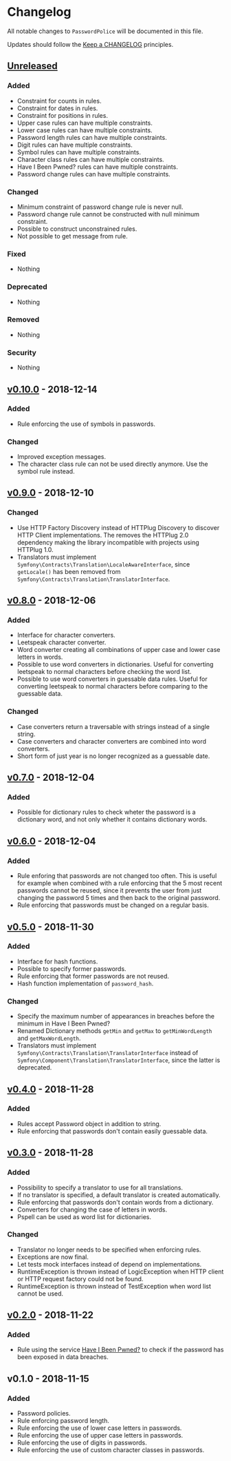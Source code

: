 # Changelog

All notable changes to `PasswordPolice` will be documented in this file.

Updates should follow the [Keep a CHANGELOG](http://keepachangelog.com/) principles.

## [Unreleased](https://github.com/Stadly/PasswordPolice/compare/v0.10.0...HEAD)

### Added
- Constraint for counts in rules.
- Constraint for dates in rules.
- Constraint for positions in rules.
- Upper case rules can have multiple constraints.
- Lower case rules can have multiple constraints.
- Password length rules can have multiple constraints.
- Digit rules can have multiple constraints.
- Symbol rules can have multiple constraints.
- Character class rules can have multiple constraints.
- Have I Been Pwned? rules can have multiple constraints.
- Password change rules can have multiple constraints.

### Changed
- Minimum constraint of password change rule is never null.
- Password change rule cannot be constructed with null minimum constraint.
- Possible to construct unconstrained rules.
- Not possible to get message from rule.

### Fixed
- Nothing

### Deprecated
- Nothing

### Removed
- Nothing

### Security
- Nothing

## [v0.10.0](https://github.com/Stadly/PasswordPolice/compare/v0.9.0...v0.10.0) - 2018-12-14

### Added
- Rule enforcing the use of symbols in passwords.

### Changed
- Improved exception messages.
- The character class rule can not be used directly anymore. Use the symbol rule instead.

## [v0.9.0](https://github.com/Stadly/PasswordPolice/compare/v0.8.0...v0.9.0) - 2018-12-10

### Changed
- Use HTTP Factory Discovery instead of HTTPlug Discovery to discover HTTP Client implementations. The removes the HTTPlug 2.0 dependency making the library incompatible with projects using HTTPlug 1.0.
- Translators must implement `Symfony\Contracts\Translation\LocaleAwareInterface`, since `getLocale()` has been removed from `Symfony\Contracts\Translation\TranslatorInterface`.

## [v0.8.0](https://github.com/Stadly/PasswordPolice/compare/v0.7.0...v0.8.0) - 2018-12-06

### Added
- Interface for character converters.
- Leetspeak character converter.
- Word converter creating all combinations of upper case and lower case letters in words.
- Possible to use word converters in dictionaries. Useful for converting leetspeak to normal characters before checking the word list.
- Possible to use word converters in guessable data rules. Useful for converting leetspeak to normal characters before comparing to the guessable data.

### Changed
- Case converters return a traversable with strings instead of a single string.
- Case converters and character converters are combined into word converters.
- Short form of just year is no longer recognized as a guessable date.

## [v0.7.0](https://github.com/Stadly/PasswordPolice/compare/v0.6.0...v0.7.0) - 2018-12-04

### Added
- Possible for dictionary rules to check wheter the password is a dictionary word, and not only whether it contains dictionary words.

## [v0.6.0](https://github.com/Stadly/PasswordPolice/compare/v0.5.0...v0.6.0) - 2018-12-04

### Added
- Rule enforing that passwords are not changed too often. This is useful for example when combined with a rule enforcing that the 5 most recent passwords cannot be reused, since it prevents the user from just changing the password 5 times and then back to the original password.
- Rule enforcing that passwords must be changed on a regular basis.

## [v0.5.0](https://github.com/Stadly/PasswordPolice/compare/v0.4.0...v0.5.0) - 2018-11-30

### Added
- Interface for hash functions.
- Possible to specify former passwords.
- Rule enforcing that former passwords are not reused.
- Hash function implementation of `password_hash`.

### Changed
- Specify the maximum number of appearances in breaches before the minimum in Have I Been Pwned?
- Renamed Dictionary methods `getMin` and `getMax` to `getMinWordLength` and `getMaxWordLength`.
- Translators must implement `Symfony\Contracts\Translation\TranslatorInterface` instead of `Symfony\Component\Translation\TranslatorInterface`, since the latter is deprecated.

## [v0.4.0](https://github.com/Stadly/PasswordPolice/compare/v0.3.0...v0.4.0) - 2018-11-28

### Added
- Rules accept Password object in addition to string.
- Rule enforcing that passwords don't contain easily guessable data.

## [v0.3.0](https://github.com/Stadly/PasswordPolice/compare/v0.2.0...v0.3.0) - 2018-11-28

### Added
- Possibility to specify a translator to use for all translations.
- If no translator is specified, a default translator is created automatically.
- Rule enforcing that passwords don't contain words from a dictionary.
- Converters for changing the case of letters in words.
- Pspell can be used as word list for dictionaries.

### Changed
- Translator no longer needs to be specified when enforcing rules.
- Exceptions are now final.
- Let tests mock interfaces instead of depend on implementations.
- RuntimeException is thrown instead of LogicException when HTTP client or HTTP request factory could not be found.
- RuntimeException is thrown instead of TestException when word list cannot be used.

## [v0.2.0](https://github.com/Stadly/PasswordPolice/compare/v0.1.0...v0.2.0) - 2018-11-22

### Added
- Rule using the service [Have I Been Pwned?](https://haveibeenpwned.com) to check if the password has been exposed in data breaches.

## v0.1.0 - 2018-11-15

### Added
- Password policies.
- Rule enforcing password length.
- Rule enforcing the use of lower case letters in passwords.
- Rule enforcing the use of upper case letters in passwords.
- Rule enforcing the use of digits in passwords.
- Rule enforcing the use of custom character classes in passwords.
